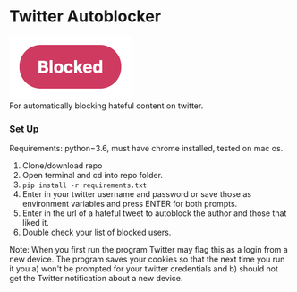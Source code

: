 # Twitter Autoblocker

![](src/static/blocked.png)<br/>
For automatically blocking hateful content on twitter.<br/>

### Set Up

Requirements: python=3.6, must have chrome installed, tested on mac os.
<br/>

1. Clone/download repo <br/>
2. Open terminal and cd into repo folder. <br/>
3. `pip install -r requirements.txt` <br/>
4. Enter in your twitter username and password or save those as environment variables and press ENTER for both prompts. <br/>
5. Enter in the url of a hateful tweet to autoblock the author and those that liked it. <br/>
6. Double check your list of blocked users. <br/>

Note: When you first run the program Twitter may flag this as a login from a new device. The program saves your cookies so that the next time you run it you a) won't be prompted for your twitter credentials and b) should not get the Twitter notification about a new device.
